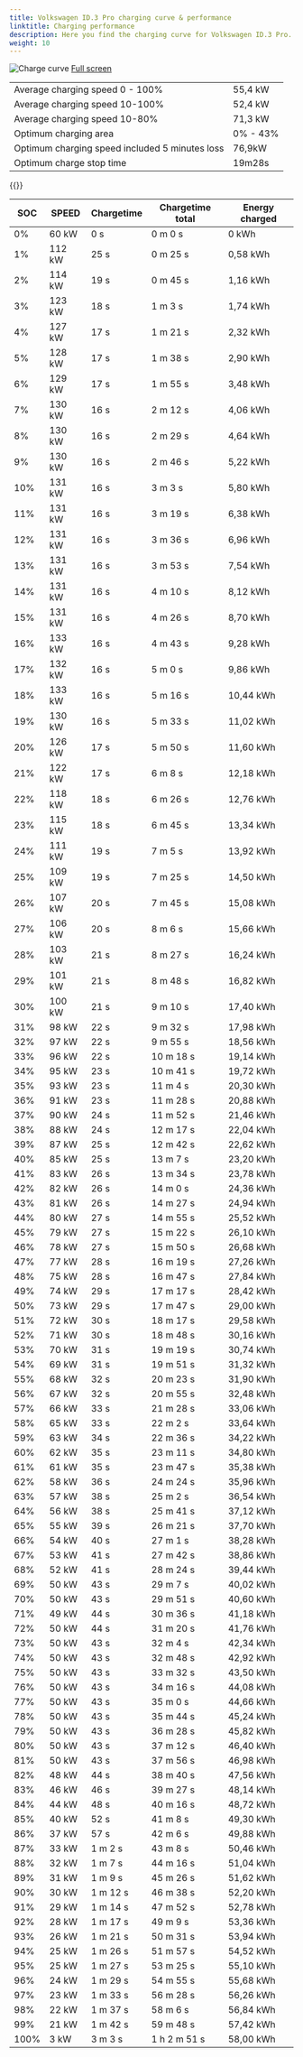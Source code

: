 ```yaml
---
title: Volkswagen ID.3 Pro charging curve & performance
linktitle: Charging performance
description: Here you find the charging curve for Volkswagen ID.3 Pro. 
weight: 10
---
```

<!-- markdownlint-disable MD033 -->
![Charge curve](../chargingcurve.svg  "Charging curve")
[Full screen](../chargingcurve.svg)

|  | |
|-----|-----|
|Average charging speed 0 - 100% |55,4 kW|
|Average charging speed 10-100% |52,4 kW|
|Average charging speed 10-80% |71,3 kW|
|Optimum charging area|0% - 43%|
|Optimum charging speed included 5 minutes loss|76,9kW|
|Optimum charge stop time |19m28s|


{{<evkxdisplayaddarticle />}}

|SOC | SPEED|Chargetime | Chargetime total | Energy charged |
|-----|-----|-----|-----|-----|
|0%|60 kW|  0 s|  0 m 0 s |0 kWh |
|1%|112 kW|  25 s|  0 m 25 s |0,58 kWh |
|2%|114 kW|  19 s|  0 m 45 s |1,16 kWh |
|3%|123 kW|  18 s|  1 m 3 s |1,74 kWh |
|4%|127 kW|  17 s|  1 m 21 s |2,32 kWh |
|5%|128 kW|  17 s|  1 m 38 s |2,90 kWh |
|6%|129 kW|  17 s|  1 m 55 s |3,48 kWh |
|7%|130 kW|  16 s|  2 m 12 s |4,06 kWh |
|8%|130 kW|  16 s|  2 m 29 s |4,64 kWh |
|9%|130 kW|  16 s|  2 m 46 s |5,22 kWh |
|10%|131 kW|  16 s|  3 m 3 s |5,80 kWh |
|11%|131 kW|  16 s|  3 m 19 s |6,38 kWh |
|12%|131 kW|  16 s|  3 m 36 s |6,96 kWh |
|13%|131 kW|  16 s|  3 m 53 s |7,54 kWh |
|14%|131 kW|  16 s|  4 m 10 s |8,12 kWh |
|15%|131 kW|  16 s|  4 m 26 s |8,70 kWh |
|16%|133 kW|  16 s|  4 m 43 s |9,28 kWh |
|17%|132 kW|  16 s|  5 m 0 s |9,86 kWh |
|18%|133 kW|  16 s|  5 m 16 s |10,44 kWh |
|19%|130 kW|  16 s|  5 m 33 s |11,02 kWh |
|20%|126 kW|  17 s|  5 m 50 s |11,60 kWh |
|21%|122 kW|  17 s|  6 m 8 s |12,18 kWh |
|22%|118 kW|  18 s|  6 m 26 s |12,76 kWh |
|23%|115 kW|  18 s|  6 m 45 s |13,34 kWh |
|24%|111 kW|  19 s|  7 m 5 s |13,92 kWh |
|25%|109 kW|  19 s|  7 m 25 s |14,50 kWh |
|26%|107 kW|  20 s|  7 m 45 s |15,08 kWh |
|27%|106 kW|  20 s|  8 m 6 s |15,66 kWh |
|28%|103 kW|  21 s|  8 m 27 s |16,24 kWh |
|29%|101 kW|  21 s|  8 m 48 s |16,82 kWh |
|30%|100 kW|  21 s|  9 m 10 s |17,40 kWh |
|31%|98 kW|  22 s|  9 m 32 s |17,98 kWh |
|32%|97 kW|  22 s|  9 m 55 s |18,56 kWh |
|33%|96 kW|  22 s|  10 m 18 s |19,14 kWh |
|34%|95 kW|  23 s|  10 m 41 s |19,72 kWh |
|35%|93 kW|  23 s|  11 m 4 s |20,30 kWh |
|36%|91 kW|  23 s|  11 m 28 s |20,88 kWh |
|37%|90 kW|  24 s|  11 m 52 s |21,46 kWh |
|38%|88 kW|  24 s|  12 m 17 s |22,04 kWh |
|39%|87 kW|  25 s|  12 m 42 s |22,62 kWh |
|40%|85 kW|  25 s|  13 m 7 s |23,20 kWh |
|41%|83 kW|  26 s|  13 m 34 s |23,78 kWh |
|42%|82 kW|  26 s|  14 m 0 s |24,36 kWh |
|43%|81 kW|  26 s|  14 m 27 s |24,94 kWh |
|44%|80 kW|  27 s|  14 m 55 s |25,52 kWh |
|45%|79 kW|  27 s|  15 m 22 s |26,10 kWh |
|46%|78 kW|  27 s|  15 m 50 s |26,68 kWh |
|47%|77 kW|  28 s|  16 m 19 s |27,26 kWh |
|48%|75 kW|  28 s|  16 m 47 s |27,84 kWh |
|49%|74 kW|  29 s|  17 m 17 s |28,42 kWh |
|50%|73 kW|  29 s|  17 m 47 s |29,00 kWh |
|51%|72 kW|  30 s|  18 m 17 s |29,58 kWh |
|52%|71 kW|  30 s|  18 m 48 s |30,16 kWh |
|53%|70 kW|  31 s|  19 m 19 s |30,74 kWh |
|54%|69 kW|  31 s|  19 m 51 s |31,32 kWh |
|55%|68 kW|  32 s|  20 m 23 s |31,90 kWh |
|56%|67 kW|  32 s|  20 m 55 s |32,48 kWh |
|57%|66 kW|  33 s|  21 m 28 s |33,06 kWh |
|58%|65 kW|  33 s|  22 m 2 s |33,64 kWh |
|59%|63 kW|  34 s|  22 m 36 s |34,22 kWh |
|60%|62 kW|  35 s|  23 m 11 s |34,80 kWh |
|61%|61 kW|  35 s|  23 m 47 s |35,38 kWh |
|62%|58 kW|  36 s|  24 m 24 s |35,96 kWh |
|63%|57 kW|  38 s|  25 m 2 s |36,54 kWh |
|64%|56 kW|  38 s|  25 m 41 s |37,12 kWh |
|65%|55 kW|  39 s|  26 m 21 s |37,70 kWh |
|66%|54 kW|  40 s|  27 m 1 s |38,28 kWh |
|67%|53 kW|  41 s|  27 m 42 s |38,86 kWh |
|68%|52 kW|  41 s|  28 m 24 s |39,44 kWh |
|69%|50 kW|  43 s|  29 m 7 s |40,02 kWh |
|70%|50 kW|  43 s|  29 m 51 s |40,60 kWh |
|71%|49 kW|  44 s|  30 m 36 s |41,18 kWh |
|72%|50 kW|  44 s|  31 m 20 s |41,76 kWh |
|73%|50 kW|  43 s|  32 m 4 s |42,34 kWh |
|74%|50 kW|  43 s|  32 m 48 s |42,92 kWh |
|75%|50 kW|  43 s|  33 m 32 s |43,50 kWh |
|76%|50 kW|  43 s|  34 m 16 s |44,08 kWh |
|77%|50 kW|  43 s|  35 m 0 s |44,66 kWh |
|78%|50 kW|  43 s|  35 m 44 s |45,24 kWh |
|79%|50 kW|  43 s|  36 m 28 s |45,82 kWh |
|80%|50 kW|  43 s|  37 m 12 s |46,40 kWh |
|81%|50 kW|  43 s|  37 m 56 s |46,98 kWh |
|82%|48 kW|  44 s|  38 m 40 s |47,56 kWh |
|83%|46 kW|  46 s|  39 m 27 s |48,14 kWh |
|84%|44 kW|  48 s|  40 m 16 s |48,72 kWh |
|85%|40 kW|  52 s|  41 m 8 s |49,30 kWh |
|86%|37 kW|  57 s|  42 m 6 s |49,88 kWh |
|87%|33 kW| 1 m 2 s|  43 m 8 s |50,46 kWh |
|88%|32 kW| 1 m 7 s|  44 m 16 s |51,04 kWh |
|89%|31 kW| 1 m 9 s|  45 m 26 s |51,62 kWh |
|90%|30 kW| 1 m 12 s|  46 m 38 s |52,20 kWh |
|91%|29 kW| 1 m 14 s|  47 m 52 s |52,78 kWh |
|92%|28 kW| 1 m 17 s|  49 m 9 s |53,36 kWh |
|93%|26 kW| 1 m 21 s|  50 m 31 s |53,94 kWh |
|94%|25 kW| 1 m 26 s|  51 m 57 s |54,52 kWh |
|95%|25 kW| 1 m 27 s|  53 m 25 s |55,10 kWh |
|96%|24 kW| 1 m 29 s|  54 m 55 s |55,68 kWh |
|97%|23 kW| 1 m 33 s|  56 m 28 s |56,26 kWh |
|98%|22 kW| 1 m 37 s|  58 m 6 s |56,84 kWh |
|99%|21 kW| 1 m 42 s|  59 m 48 s |57,42 kWh |
|100%|3 kW| 3 m 3 s| 1 h 2 m 51 s |58,00 kWh |
